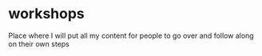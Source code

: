 # workshops
Place where I will put all my content for people to go over and follow along on their own steps
